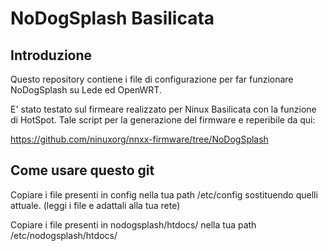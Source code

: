 NoDogSplash Basilicata
=============

Introduzione
------------

Questo repository contiene i file di configurazione per far funzionare NoDogSplash su Lede ed OpenWRT.

E' stato testato sul firmeare realizzato per Ninux Basilicata con la funzione di HotSpot.
Tale script per la generazione del firmware e reperibile da qui:

https://github.com/ninuxorg/nnxx-firmware/tree/NoDogSplash

Come usare questo git
---------------

Copiare i file presenti in config nella tua path /etc/config sostituendo quelli attuale. (leggi i file e adattali alla tua rete)

Copiare i file presenti in nodogsplash/htdocs/ nella tua path /etc/nodogsplash/htdocs/

